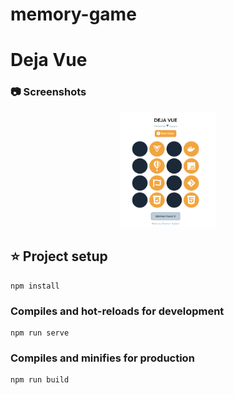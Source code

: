 # memory-game

 <h1>Deja Vue</h1>

### :camera: Screenshots
<div align="center">
<img src="./public/images/dejavue.png"  width="30%">
</div>

## :star: Project setup
```
npm install
```

### Compiles and hot-reloads for development
```
npm run serve
```

### Compiles and minifies for production
```
npm run build
```
